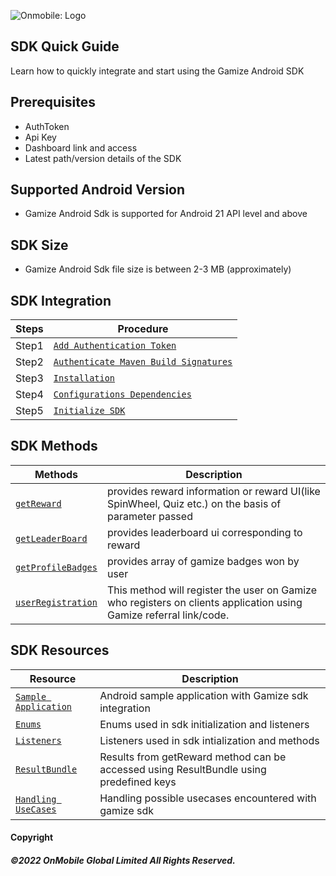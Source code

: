 ![Onmobile: Logo](http://t0.gstatic.com/images?q=tbn:ANd9GcQ7a6C5baa2f_3KA2zVpouH29tMGgRfcCn1PGuubySgbFbKuMxg)


## SDK Quick Guide
Learn how to quickly integrate and start using the Gamize Android SDK

## Prerequisites
* AuthToken
* Api Key
* Dashboard link and access
* Latest path/version details of the SDK

## Supported Android Version
* Gamize Android Sdk is supported for Android 21 API level and above

## SDK Size
* Gamize Android Sdk file size is between 2-3 MB (approximately)


## SDK Integration

Steps| Procedure
-------------- | -------------
Step1 | [`Add Authentication Token`](https://gamelyjsdoc.readme.io/reference/sdk-integration#1-add-authentication-token)
Step2 | [`Authenticate Maven Build Signatures`](https://gamelyjsdoc.readme.io/reference/sdk-integration#2-authenticate-maven-build-signatures)
Step3 | [`Installation`](https://gamelyjsdoc.readme.io/reference/sdk-integration#3-installation)
Step4 | [`Configurations Dependencies`](https://gamelyjsdoc.readme.io/reference/sdk-integration#4-configurations-dependencies)
Step5 | [`Initialize SDK`](https://gamelyjsdoc.readme.io/reference/sdk-integration#5-initialize-sdk)


## SDK Methods
Methods| Description
-------------- | -------------
[`getReward`](https://gamelyjsdoc.readme.io/reference/sdk-methods#1-get-reward) | provides reward information or reward UI(like SpinWheel, Quiz etc.) on the basis of parameter passed
[`getLeaderBoard`](https://gamelyjsdoc.readme.io/reference/sdk-methods#2-get-leaderboard) | provides leaderboard ui corresponding to reward
[`getProfileBadges`](https://gamelyjsdoc.readme.io/reference/sdk-methods#3-get-profile-badges) | provides array of gamize badges won by user
[`userRegistration`](https://gamelyjsdoc.readme.io/reference/sdk-methods#4-referral-user-registeration) | This method will register the user on Gamize who registers on clients application using Gamize referral link/code.


## SDK Resources
Resource| Description
-------------- | -------------
[`Sample Application`](https://github.com/OnmobileGamely/Gamely-android-sdk/) | Android sample application with Gamize sdk integration
[`Enums`](https://gamelyjsdoc.readme.io/reference/enums) | Enums used in sdk initialization and listeners
[`Listeners`](https://gamelyjsdoc.readme.io/reference/listeners) | Listeners used in sdk intialization and methods
[`ResultBundle`](https://gamelyjsdoc.readme.io/reference/resultbundle) | Results from getReward method can be accessed using ResultBundle using predefined keys
[`Handling UseCases`](https://gamelyjsdoc.readme.io/reference/handling-usecases) | Handling possible usecases encountered with gamize sdk




#### Copyright
##### ©2022 OnMobile Global Limited All Rights Reserved.